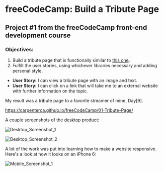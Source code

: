 # freeCodeCamp: Build a Tribute Page

## Project #1 from the freeCodeCamp front-end development course

### Objectives:

1. Build a tribute page that is functionally similar to [this one](https://codepen.io/FreeCodeCamp/full/NNvBQW/).
2. Fulfill the user stories, using whichever libraries necessary and adding personal style.

  - **User Story:** I can view a tribute page with an image and text.
  - **User Story:** I can click on a link that will take me to an external website with further information on the topic.
  
My result was a tribute page to a favorite streamer of mine, Day[9]. 

<https://carpenterca.github.io/freeCodeCamp/01-Tribute-Page/>

A couple screenshots of the desktop product: 

![Desktop_Screenshot_1](https://i.imgur.com/OpxL3O4.png)

![Desktop_Screenshot_2](https://i.imgur.com/s3EsFH1.png)

A lot of the work was put into learning how to make a website responsive.
Here's a look at how it looks on an iPhone 6: 

![Mobile_Screenshot_1](https://i.imgur.com/n9HnwRa.png)
